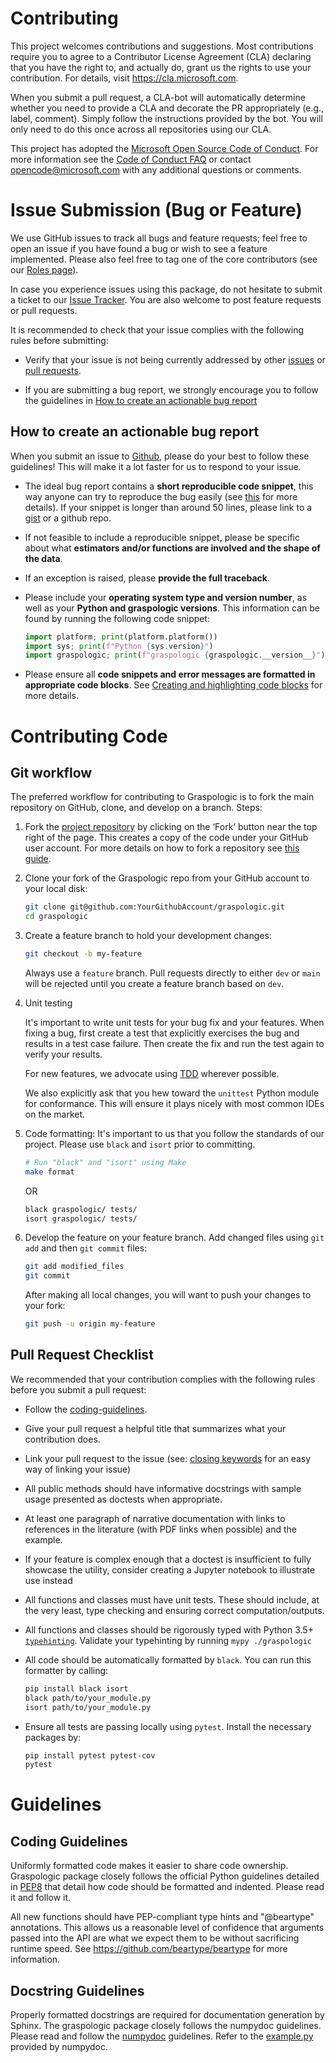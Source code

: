 # Contributing

This project welcomes contributions and suggestions. Most contributions require you to
agree to a Contributor License Agreement (CLA) declaring that you have the right to,
and actually do, grant us the rights to use your contribution. For details, visit
https://cla.microsoft.com.

When you submit a pull request, a CLA-bot will automatically determine whether you need
to provide a CLA and decorate the PR appropriately (e.g., label, comment). Simply follow the
instructions provided by the bot. You will only need to do this once across all repositories using our CLA.

This project has adopted the [Microsoft Open Source Code of Conduct](https://opensource.microsoft.com/codeofconduct/).
For more information see the [Code of Conduct FAQ](https://opensource.microsoft.com/codeofconduct/faq/)
or contact [opencode@microsoft.com](mailto:opencode@microsoft.com) with any additional questions or comments.

# Issue Submission (Bug or Feature)

We use GitHub issues to track all bugs and feature requests; feel free to open an issue if you have found a bug or wish 
to see a feature implemented. Please also feel free to tag one of the core 
contributors (see our [Roles page](https://github.com/microsoft/graspologic/blob/dev/ROLES.md)).

In case you experience issues using this package, do not hesitate to submit a ticket to our 
[Issue Tracker](https://github.com/microsoft/graspologic/issues).  You are also welcome to post feature requests or pull
requests.

It is recommended to check that your issue complies with the following rules before submitting:

- Verify that your issue is not being currently addressed by other 
  [issues](https://github.com/microsoft/graspologic/issues?q=) or 
  [pull requests](https://github.com/microsoft/graspologic/pulls?q=).

- If you are submitting a bug report, we strongly encourage you to follow the guidelines in 
  [How to create an actionable bug report](#how-to-create-an-actionable-bug-report)

## How to create an actionable bug report

When you submit an issue to [Github](https://github.com/microsoft/graspologic/issues), please do your best to
follow these guidelines! This will make it a lot faster for us to respond to your issue.

- The ideal bug report contains a **short reproducible code snippet**, this way
  anyone can try to reproduce the bug easily (see [this](https://stackoverflow.com/help/mcve) for more details). 
  If your snippet is longer than around 50 lines, please link to a [gist](https://gist.github.com) or a github repo.

- If not feasible to include a reproducible snippet, please be specific about
  what **estimators and/or functions are involved and the shape of the data**.

- If an exception is raised, please **provide the full traceback**.

- Please include your **operating system type and version number**, as well as
  your **Python and graspologic versions**. This information
  can be found by running the following code snippet:

    ```python
    import platform; print(platform.platform())
    import sys; print(f"Python {sys.version}")
    import graspologic; print(f"graspologic {graspologic.__version__}")
    ```

- Please ensure all **code snippets and error messages are formatted in
  appropriate code blocks**.  See 
  [Creating and highlighting code blocks](https://help.github.com/articles/creating-and-highlighting-code-blocks)
  for more details.

# Contributing Code

## Git workflow

The preferred workflow for contributing to Graspologic is to fork the main repository on GitHub, clone, and develop on a
branch. Steps: 

1. Fork the [project repository](https://github.com/microsoft/graspologic) by clicking on the ‘Fork’ button near the top
   right of the page. This creates a copy of the code under your GitHub user account. For more details on how to
   fork a repository see [this guide](https://help.github.com/articles/fork-a-repo/).

2. Clone your fork of the Graspologic repo from your GitHub account to your local disk:

   ```bash
   git clone git@github.com:YourGithubAccount/graspologic.git
   cd graspologic
   ```

3. Create a feature branch to hold your development changes:

   ```bash
   git checkout -b my-feature
   ```

   Always use a `feature` branch. Pull requests directly to either `dev` or `main` will be rejected
   until you create a feature branch based on `dev`.

4. Unit testing

   It's important to write unit tests for your bug fix and your features. When fixing a bug, first create a test that explicitly exercises the bug and results in a test case failure.  Then create the fix and run the test again to verify your results.

   For new features, we advocate using [TDD](https://en.wikipedia.org/wiki/Test-driven_development) wherever possible.

   We also explicitly ask that you hew toward the `unittest` Python module for conformance.  This will ensure it plays nicely with most common IDEs on the market.

5. Code formatting:
   It's important to us that you follow the standards of our project.  Please use `black` and `isort` prior to
   committing.

   ```bash
   # Run "black" and "isort" using Make
   make format
   ```
   OR
   ```bash
   black graspologic/ tests/
   isort graspologic/ tests/
   ```

6. Develop the feature on your feature branch. Add changed files using `git add` and then `git commit` files:

   ```bash
   git add modified_files
   git commit
   ```

   After making all local changes, you will want to push your changes to your fork:
   ```bash
   git push -u origin my-feature
   ```

## Pull Request Checklist

We recommended that your contribution complies with the following rules before you submit a pull request: 

- Follow the [coding-guidelines](#guidelines). 
- Give your pull request a helpful title that summarizes what your contribution does. 
- Link your pull request to the issue (see: 
  [closing keywords](https://docs.github.com/en/github/managing-your-work-on-github/linking-a-pull-request-to-an-issue) 
  for an easy way of linking your issue)
- All public methods should have informative docstrings with sample usage presented as doctests when appropriate. 
- At least one paragraph of narrative documentation with links to references in the literature (with PDF links when 
  possible) and the example. 
- If your feature is complex enough that a doctest is insufficient to fully showcase the utility, consider creating a 
  Jupyter notebook to illustrate use instead
- All functions and classes must have unit tests. These should include, at the very least, type checking and ensuring 
  correct computation/outputs.
- All functions and classes should be rigorously typed with Python 3.5+ 
  [`typehinting`](https://docs.python.org/3/library/typing.html). Validate your typehinting by running `mypy ./graspologic`
- All code should be automatically formatted by `black`. You can run this formatter by calling:
  ```bash
  pip install black isort
  black path/to/your_module.py
  isort path/to/your_module.py
  ```
- Ensure all tests are passing locally using `pytest`. Install the necessary
  packages by: 

  ```bash
  pip install pytest pytest-cov
  pytest
  ```

# Guidelines

## Coding Guidelines

Uniformly formatted code makes it easier to share code ownership. Graspologic package closely follows the official 
Python guidelines detailed in [PEP8](https://www.python.org/dev/peps/pep-0008/) that detail how code should be 
formatted and indented. Please read it and follow it.

All new functions should have PEP-compliant type hints and "@beartype" annotations.  This allows us a reasonable level 
of confidence that arguments passed into the API are what we expect them to be without sacrificing runtime speed.  See 
https://github.com/beartype/beartype for more information.

## Docstring Guidelines

Properly formatted docstrings are required for documentation generation by Sphinx. The graspologic package closely 
follows the numpydoc guidelines. Please read and follow the 
[numpydoc](https://numpydoc.readthedocs.io/en/latest/format.html#overview) guidelines. Refer to the 
[example.py](https://numpydoc.readthedocs.io/en/latest/example.html#example) provided by numpydoc.
